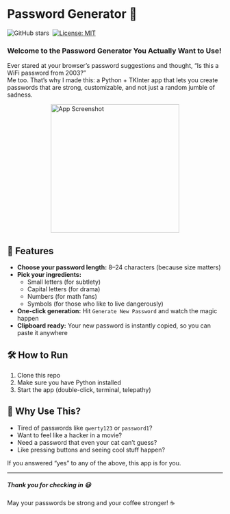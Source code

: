 # Password Generator 🔐  
![GitHub stars](https://img.shields.io/github/stars/AttilaNagyDev/password_generator_tk)&nbsp;
[![License: MIT](https://img.shields.io/badge/License-MIT-green.svg)](LICENSE.txt)

### Welcome to the Password Generator You Actually Want to Use!

Ever stared at your browser’s password suggestions and thought, “Is this a WiFi password from 2003?”  
Me too. That’s why I made this: a Python + TKInter app that lets you create passwords that are strong, customizable, and not just a random jumble of sadness.

<img src="https://res.cloudinary.com/dguji3exb/image/upload/v1755203890/qghlrhdeheercemjevfe.png" alt="App Screenshot" height="300" style="align:center; display:block; margin:auto; ">

## 🚀 Features

- **Choose your password length:** 8–24 characters (because size matters)
- **Pick your ingredients:**  
  - Small letters (for subtlety)
  - Capital letters (for drama)
  - Numbers (for math fans)
  - Symbols (for those who like to live dangerously)
- **One-click generation:** Hit `Generate New Password` and watch the magic happen
- **Clipboard ready:** Your new password is instantly copied, so you can paste it anywhere

## 🛠️ How to Run

1. Clone this repo  
2. Make sure you have Python installed  
3. Start the app (double-click, terminal, telepathy)

## 🧐 Why Use This?

- Tired of passwords like `qwerty123` or `password1`?  
- Want to feel like a hacker in a movie?  
- Need a password that even your cat can’t guess?  
- Like pressing buttons and seeing cool stuff happen?

If you answered “yes” to any of the above, this app is for you.

---

##### Thank you for checking in 😃

May your passwords be strong and your coffee stronger! ☕️